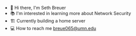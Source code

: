 - 👋 Hi there, I'm Seth Breuer
- 📚 I'm interested in learning more about Network Security
- 🏗️ Currently building a home server
- 💻 How to reach me breue065@umn.edu
